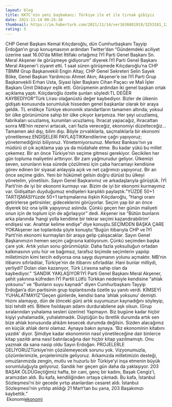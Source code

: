 ```yaml
--- 
layout: blog
title: KKTC'nin yeni başbakanı: Türkiye ile et ile tırnak gibiyiz
date: 2021-11-14 09:25:18
thumbnail: https://im.haberturk.com/2021/11/14/ver1636881918/3253181_1200x627.jpg
rating: 5
---
```

CHP Genel Başkanı Kemal Kılıçdaroğlu, dün Cumhurbaşkanı Tayyip Erdoğan’ın grup konuşmasının ardından Twitter’dan “Gündemdeki aciliyet üzerine saat 16.00’da Millet İttifakı ortağımız İYİ Parti Genel Başkanı Sn. Meral Akşener ile görüşmeye gidiyorum” diyerek İYİ Parti Genel Başkanı Meral Akşener’i ziyaret etti. 1 saat süren görüşmede Kılıçdaroğlu’na CHP TBMM Grup Başkanvekili Engin Altay, CHP Genel Sekreteri Selin Sayek Böke, Genel Başkan Yardımcısı Ahmet Akın; Akşener’e ise İYİ Parti Grup Başkanvekili Erhan Usta, Siyasi İşler Başkanı Cihan Paçacı ve Mali İşler Başkanı Ümit Dikbayır eşlik etti. Görüşmenin ardından iki genel başkan ortak açıklama yaptı. Kılıçdaroğlu özetle şunları söyledi:TL DEĞER KAYBEDİYOR“Türk Lirası olağanüstü değer kaybediyor. Bizler de ülkenin gidişatı konusunda sorumluluk hisseden genel başkanlar olarak bir araya geldik. TL eridikçe Türkiye ekonomik standartların tamamen altında; yoksul bir ülke görünümüne sahip bir ülke çıkıyor karşımıza. Her şeyi ucuzlamış, fabrikaları ucuzlamış, kurumları ucuzlamış. İhracat yapacağız, ihracattan sonra MB’nin rezervi artacak, cari fazla vereceğiz, ekonomiyi düzelteceğiz... Tamamen akıl dışı, bilim dışı. Böyle zırvalıklarla, saçmalıklarla bir ekonomi yönetilemez.ENDİŞELERİ PAYLAŞTIKKendilerine çağrı yapıyoruz; yönetemediğinizi biliyoruz. Yönetemiyorsunuz. Merkez Bankası’nın ya müdürü ol çık açıklama yap ya da müdahale etme. Bu kadar yükü bu millet çekemez. Bir an önce Türkiye’nin seçime gitmesi gerekiyor. Gecikilen her gün topluma maliyetini arttırıyor. Bir zam yağmurudur geliyor. Ülkemizi seven, sorunların kısa sürede çözülmesi için çaba harcamayı kendisine görev edinen bir siyasal anlayışla açık ve net çağrımızı yapıyoruz. Bir an önce seçime gidin. Yeni bir hükümet gelsin doğru dürüst bu ülkeyi yönetelim, yönetilsin. Sayın Genel Başkanımız ve arkadaşlarıyla görüştük. İYİ Parti’nin de iyi bir ekonomi kurmayı var. Bizim de iyi bir ekonomi kurmayımız var. Gidişattan duyduğumuz endişeleri karşılıklı paylaştık.”YÜZDE 50+1 TARTIŞMASIYüzde 50+1 tartışmalarına ilişkin Kılıçdaroğlu, “Hangi oranı getirirlerse getirsinler, gideceklerini görüyorlar. Seçim yap bir an önce diyerek biz ona iyilik yapıyoruz aslında. Çünkü geçen her günün maliyeti onun için de toplum için de ağırlaşıyor” dedi. Akşener ise “Bütün bunların arka planında ‘hangi yolla kendime bir tekrar seçimi kazandırabilirim’ endişesi var. Anahtar kelime endişe” diye konuştu.SEÇİMDEN BAŞKA ÇARE YOKAkşener ise toplantıda şöyle konuştu:“Bugün itibarıyla CHP ve İYİ Parti’nin ekonomi kurmayları bir araya gelip çalışacaklar. Sayın Genel Başkanımızın hemen seçim çağrısına katılıyorum. Çünkü seçimden başka çare yok. Artık yolun sonu görünmüştür. Daha fazla yoksulluğun ortadan kalkmasının yolu hür ve bağımsız, tarafsız biçimde seçimlerin yapılıp milletimizin kimi tercih ediyorsa ona saygı duymanın yolunu açmaktır. MB’nin itibarını sıfırladılar, Türkiye’nin de itibarını sıfırladılar. Hani bunlar milliydi, yerliydi? Doları olan kazanıyor, Türk Lirasına sahip olan da kaybediyor.” ‘SANDIK YAKLAŞIYOR’İYİ Parti Genel Başkanı Meral Akşener, şehit yakınına küfreden İYİ Partili Lütfü Türkkan nedeniyle kendisine “ahlak yoksunu” ve “Bunların suyu kaynadı” diyen Cumhurbaşkanı Tayyip Erdoğan’a dün partisinin grup toplantısında özetle şu yanıtı verdi. KİMSEYİ YUHALATMAYIZ“Geçen günlerde, kendisi bana ‘ahlak yoksunu’ demişti. Hızını alamayıp, dün de (önceki gün) artık suyumuzun kaynadığını söyleyip, bizi tehdit etti. Bitlere fısıldayan adamı durdurabilene aşk olsun. (Grup sıralarından yuhalama sesleri üzerine) Yapmayın. Biz bugüne kadar hiçbir kişiyi yuhalamadık, yuhalatmadık. Düştüğün bu ibretlik durumda artık sen bize ahlak konusunda ahkâm kesecek durumda değilsin. Sizden alacağımız en küçük ahlak dersi olamaz. Aynaya bakın aynaya. ‘Biz ekonominin kitabını yazdık’ diyor. Şimdiye kadar ekonominin nasıl yönetileceğine dair binlerce kitap yazıldı ama nasıl batırılacağına dair hiçbir kitap yazılmamıştı. Onu yazmak da sana nasip oldu Sayın Erdoğan. PROJELERLE GELİYORUZTürkiye’nin çözülemeyecek sorunu yok. Vizyonumuzla, çözümlerimizle, projelerimizle geliyoruz. Arkamızda milletimizin desteği, omuzlarımızda zengin, mutlu ve huzurlu bir Türkiye’yi inşa etmenin büyük sorumluluğuyla geliyoruz. Sandık her geçen gün daha da yaklaşıyor. 203 BAŞAK ÖLDÜGeçtiğimiz hafta, bir cani, genç bir kadını, Başak Cengiz’i, aramızdan aldı. Bu kafa, kendiliğinden ortaya çıkmadı. Bu kafa, İstanbul Sözleşmesi’ni bir gecede yırtıp atanlardan cesaret aldı. İstanbul Sözleşmesi’nin yırtılıp atıldığı 21 Mart’tan bu yana, 203 Başakımızı kaybettik.”</br>&nbsp;Ekonomi<a href="Ekonomi">ekonomi</a>